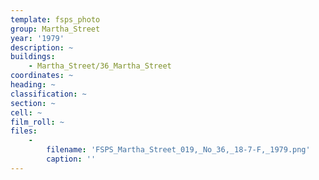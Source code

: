 ```yaml
---
template: fsps_photo
group: Martha_Street
year: '1979'
description: ~
buildings:
    - Martha_Street/36_Martha_Street
coordinates: ~
heading: ~
classification: ~
section: ~
cell: ~
film_roll: ~
files:
    -
        filename: 'FSPS_Martha_Street_019,_No_36,_18-7-F,_1979.png'
        caption: ''
---
```

